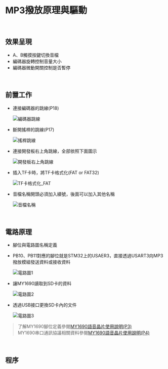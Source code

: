 # MP3撥放原理與驅動


<br>

## 效果呈現

* A、B觸摸按鍵切換音檔
* 編碼器旋轉控制音量大小
* 編碼器微動開關控制是否暫停

<br>

## 前置工作

* 連接編碼器的跳線(P18)

  ![編碼器跳線](https://github.com/hamster-allen/STM32_Learn/blob/master/DAY_0219/MP3_player_picture/%E7%B7%A8%E7%A2%BC%E5%99%A8%E8%B7%B3%E7%B7%9A.png)

* 斷開搖桿的跳線(P17)

  ![搖桿跳線](https://github.com/hamster-allen/STM32_Learn/blob/master/DAY_0219/MP3_player_picture/%E6%90%96%E6%A1%BF%E8%B7%B3%E7%B7%9A.png)

* 連接開發板右上角跳線，全部依照下面圖示

  ![開發板右上角跳線](https://github.com/hamster-allen/STM32_Learn/blob/master/DAY_0219/MP3_player_picture/%E9%96%8B%E7%99%BC%E6%9D%BF%E5%8F%B3%E4%B8%8A%E8%B7%B3%E7%B7%9A.png)

* 插入TF卡時，將TF卡格式化(FAT or FAT32)

  ![TF卡格式化_FAT](https://github.com/hamster-allen/STM32_Learn/blob/master/DAY_0219/MP3_player_picture/TF%E5%8D%A1%E6%A0%BC%E5%BC%8F%E5%8C%96_FAT.png)

* 音檔名稱開頭必須加入續號，後面可以加入其他名稱

  ![音檔名稱](https://github.com/hamster-allen/STM32_Learn/blob/master/DAY_0219/MP3_player_picture/%E9%9F%B3%E6%AA%94%E5%90%8D%E7%A8%B1.png)

<br>

## 電路原理

* 腳位與電路圖名稱定義
* PB10、PB11對應的腳位就是STM32上的USAER3，直接透過USART3向MP3撥放模組發送資料或接收資料

  ![電路圖1](https://github.com/hamster-allen/STM32_Learn/blob/master/DAY_0219/MP3_player_picture/%E9%9B%BB%E8%B7%AF%E5%9C%961.png)

* 讓MY1690讀取到SD卡的資料

  ![電路圖2](https://github.com/hamster-allen/STM32_Learn/blob/master/DAY_0219/MP3_player_picture/%E9%9B%BB%E8%B7%AF%E5%9C%962.jpg)

* 透過USB接口更換SD卡內的文件

  ![電路圖3](https://github.com/hamster-allen/STM32_Learn/blob/master/DAY_0219/MP3_player_picture/%E9%9B%BB%E8%B7%AF%E5%9C%963.jpg)

> 了解MY1690腳位定義參閱[MY1690語音晶片使用說明(P3)]()<br>
> MY1690串口通訊協議相關資料參閱[MY1690語音晶片使用說明(P4)]()<br>

<br>

## 程序




















































